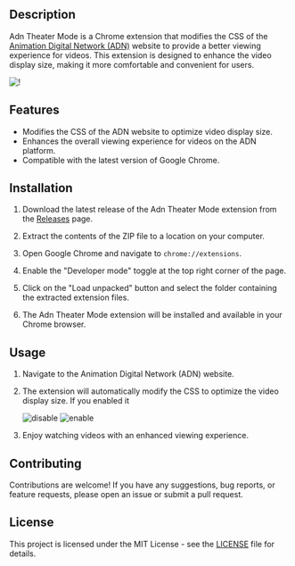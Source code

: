 

## Description

Adn Theater Mode is a Chrome extension that modifies the CSS of the [Animation Digital Network (ADN)](https://animationdigitalnetwork.fr/) website to provide a better viewing experience for videos. This extension is designed to enhance the video display size, making it more comfortable and convenient for users.

![!](https://i.imgur.com/VlB6Dlm.png)

## Features

- Modifies the CSS of the ADN website to optimize video display size.
- Enhances the overall viewing experience for videos on the ADN platform.
- Compatible with the latest version of Google Chrome.

## Installation

1. Download the latest release of the Adn Theater Mode extension from the [Releases](https://github.com/sept-mg/adn-theater-mode/releases) page.

2. Extract the contents of the ZIP file to a location on your computer.

3. Open Google Chrome and navigate to `chrome://extensions`.

4. Enable the "Developer mode" toggle at the top right corner of the page.

5. Click on the "Load unpacked" button and select the folder containing the extracted extension files.

6. The Adn Theater Mode extension will be installed and available in your Chrome browser.

## Usage

1. Navigate to the Animation Digital Network (ADN) website.
2. The extension will automatically modify the CSS to optimize the video display size. If you enabled it
   
    ![disable](https://i.imgur.com/rBKuDnA.png) ![enable](https://i.imgur.com/llOg3g5.png)
3. Enjoy watching videos with an enhanced viewing experience.

## Contributing

Contributions are welcome! If you have any suggestions, bug reports, or feature requests, please open an issue or submit a pull request.

## License

This project is licensed under the MIT License - see the [LICENSE](LICENSE) file for details.
